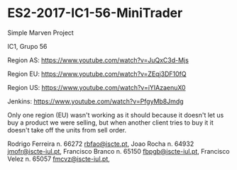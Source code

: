 # ES2-2017-IC1-56-MiniTrader
Simple Marven Project

IC1, Grupo 56

Region AS: https://www.youtube.com/watch?v=JuQxC3d-Mjs

Region EU: https://www.youtube.com/watch?v=ZEqj3DF10fQ

Region US: https://www.youtube.com/watch?v=iYIAzaenuX0

Jenkins: https://www.youtube.com/watch?v=PfgyMb8Jmdg

Only one region (EU) wasn't working as it should because it doesn't let us buy a product we were selling, but when another client tries to buy it it doesn't take off the units from sell order.

Rodrigo Ferreira n. 66272 rbfao@iscte.pt,
Joao Rocha n. 64932 jmofr@iscte-iul.pt,
Francisco Branco n. 65150 fbpgb@iscte-iul.pt,
Francisco Velez n. 65057 fmcvz@iscte-iul.pt,